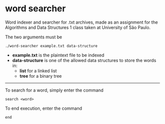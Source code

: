 # word searcher
Word indexer and searcher for .txt archives, made as an assignment for the Algorithms and Data Structures 1 class taken at University of São Paulo.

The two arguments must be 
```
./word-searcher example.txt data-structure
```
- **example.txt** is the plaintext file to be indexed
- **data-structure** is one of the allowed data structures to store the words in: 
    - **list** for a linked list
    - **tree** for a binary tree

---

To search for a word, simply enter the command 
```
search <word>
```

To end execution, enter the command
```
end
```